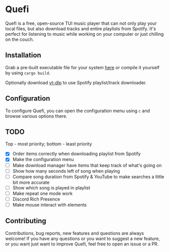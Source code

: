 # Quefi
<!-- Badges here -->
Quefi is a free, open-source TUI music player that can not only play your local files, but also download tracks and entire playlists from Spotify.
It's perfect for listening to music while working on your computer or just chilling on the couch.
<!-- Screenshots here -->

## Installation
Grab a pre-built executable file for your system [here](https://github.com/nieboczek/quefi/releases/latest) or compile it yourself by using `cargo build`.

Optionally download [yt-dlp](https://github.com/yt-dlp/yt-dlp/releases/) to use Spotify playlist/track downloader.

## Configuration
To configure Quefi, you can open the configuration menu using `c` and browse various options there.

## TODO
Top - most priority; bottom - least priority

- [x]  Order items correctly when downloading playlist from Spotify
- [x]  Make the configuration menu
- [ ]  Make download manager have items that keep track of what's going on
- [ ]  Show how many seconds left of song when playing
- [ ]  Compare song duration from Spotify & YouTube to make searches a little bit more accurate
- [ ]  Show which song is played in playlist
- [ ]  Make repeat one mode work
- [ ]  Discord Rich Presence
- [ ]  Make mouse interact with elements

## Contributing
Contributions, bug reports, new features and questions are always welcome!
If you have any questions or you want to suggest a new feature, or you want just want to improve Quefi, feel free to open an issue or a PR.
